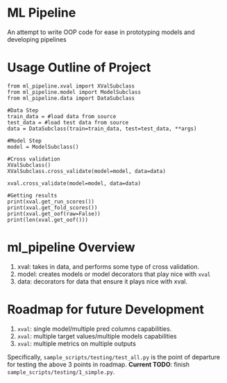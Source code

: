 # ML Pipeline
An attempt to write OOP code for ease in prototyping models and developing pipelines

# Usage Outline of Project
```
from ml_pipeline.xval import XValSubclass
from ml_pipeline.model import ModelSubclass
from ml_pipeline.data import DataSubclass

#Data Step
train_data = #load data from source
test_data = #load test data from source
data = DataSubclass(train=train_data, test=test_data, **args)

#Model Step
model = ModelSubclass()

#Cross validation
XValSubclass()
XValSubclass.cross_validate(model=model, data=data)

xval.cross_validate(model=model, data=data)

#Getting results
print(xval.get_run_scores())
print(xval.get_fold_scores())
print(xval.get_oof(raw=False))
print(len(xval.get_oof()))
```

# ml_pipeline Overview

1. xval: takes in data, and performs some type of cross validation.
2. model: creates models or model decorators that play nice with `xval`
3. data: decorators for data that ensure it plays nice with xval.

# Roadmap for future Development

1. `xval`: single model/multiple pred columns capabilities.
2. `xval`: multiple target values/multiple models capabilities
3. `xval`: multiple metrics on multiple outputs 

Specifically, `sample_scripts/testing/test_all.py` is the point of departure for testing the above 3 points in roadmap.  **Current TODO**: finish `sample_scripts/testing/1_simple.py`.